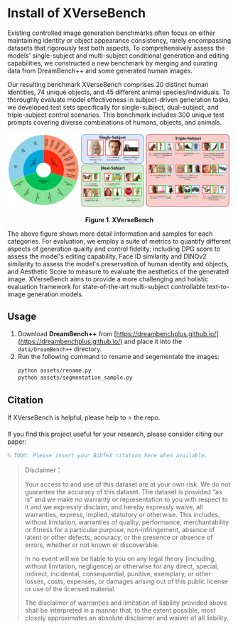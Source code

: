 # Install of XVerseBench

Existing controlled image generation benchmarks often focus on either maintaining identity or object appearance consistency, rarely encompassing datasets that rigorously test both aspects. To comprehensively assess the models' single-subject and multi-subject conditional generation and editing capabilities, we constructed a new benchmark by merging and curating data from DreamBench++ and some generated human images.

Our resulting benchmark XVerseBench comprises 20 distinct human identities, 74 unique objects, and 45 different animal species/individuals. To thoroughly evaluate model effectiveness in subject-driven generation tasks, we developed test sets specifically for single-subject, dual-subject, and triple-subject control scenarios. This benchmark includes 300 unique test prompts covering diverse combinations of humans, objects, and animals. 

<p align="center">
  <img src="../sample/XVerseBench.png" alt="XVerseBench">
</p>
<p align="center"><strong>Figure 1. XVerseBench</strong></p>

The above figure shows more detail information and samples for each categories. For evaluation, we employ a suite of metrics to quantify different aspects of generation quality and control fidelity: including DPG score to assess the model's editing capability, Face ID similarity and DINOv2 similarity to assess the model's preservation of human identity and objects, and Aesthetic Score to measure to evaluate the aesthetics of the generated image. XVerseBench aims to provide a more challenging and holistic evaluation framework for state-of-the-art multi-subject controllable text-to-image generation models.

## Usage

1. Download **DreamBench++** from [https://dreambenchplus.github.io/](https://dreambenchplus.github.io/) and place it into the `data/DreamBench++` directory.
2. Run the following command to rename and segementate the images:
   ```bash
   python assets/rename.py
   python assets/segmentation_sample.py
   ```

## Citation
If XVerseBench is helpful, please help to ⭐ the repo.

If you find this project useful for your research, please consider citing our paper:
```bibtex
% TODO: Please insert your BibTeX citation here when available.
```


> Disclaimer：
>
> Your access to and use of this dataset are at your own risk. We do not guarantee the accuracy of this dataset. The dataset is provided “as is” and we make no warranty or representation to you with respect to it and we expressly disclaim, and hereby expressly waive, all warranties, express, implied, statutory or otherwise. This includes, without limitation, warranties of quality, performance, merchantability or fitness for a particular purpose, non-infringement, absence of latent or other defects, accuracy, or the presence or absence of errors, whether or not known or discoverable.
> 
> In no event will we be liable to you on any legal theory (including, without limitation, negligence) or otherwise for any direct, special, indirect, incidental, consequential, punitive, exemplary, or other losses, costs, expenses, or damages arising out of this public license or use of the licensed material.
>
> The disclaimer of warranties and limitation of liability provided above shall be interpreted in a manner that, to the extent possible, most closely approximates an absolute disclaimer and waiver of all liability.

